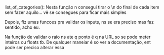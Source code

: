 list_of_categories():
Nesta função n consegui tirar o \n do final de cada item sem fazer aquilo... 
vê se consegues para ficar mais simples

Depois, fiz umas funcoes pra validar os inputs, ns se era preciso mas faz sentido, acho eu.

Na função de validar o raio ns ate q ponto é q na URL so se pode meter inteiros ou floats tb. 
De qualquer maneiar é so ver a documentação, ent pode ser preciso alterar essa
